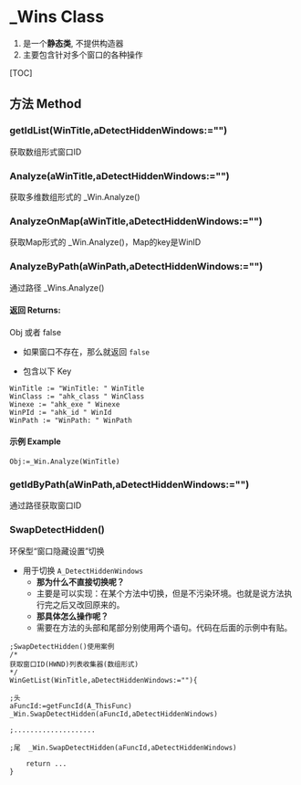 # _Wins Class

1.  是一个**静态类**, 不提供构造器
2.  主要包含针对多个窗口的各种操作
    

[TOC]

## 方法 Method

### getIdList(WinTitle,aDetectHiddenWindows:="")

获取数组形式窗口ID

### Analyze(aWinTitle,aDetectHiddenWindows:="")

获取多维数组形式的 _Win.Analyze()

### AnalyzeOnMap(aWinTitle,aDetectHiddenWindows:="")

获取Map形式的 _Win.Analyze()，Map的key是WinID

### AnalyzeByPath(aWinPath,aDetectHiddenWindows:="")

通过路径 _Wins.Analyze()

#### 返回 Returns: 
Obj 或者 false

- 如果窗口不存在，那么就返回 `false`

- 包含以下 Key

```autohotkey
WinTitle := "WinTitle: " WinTitle
WinClass := "ahk_class " WinClass
Winexe := "ahk_exe " Winexe
WinPId := "ahk_id " WinId
WinPath := "WinPath: " WinPath
```

#### 示例 Example
```autohotkey
Obj:=_Win.Analyze(WinTitle)
```

### getIdByPath(aWinPath,aDetectHiddenWindows:="")

通过路径获取窗口ID

### SwapDetectHidden() 

环保型“窗口隐藏设置”切换

- 用于切换 `A_DetectHiddenWindows`
  - **那为什么不直接切换呢？**
  - 主要是可以实现：在某个方法中切换，但是不污染环境。也就是说方法执行完之后又改回原来的。
  - **那具体怎么操作呢？**
  - 需要在方法的头部和尾部分别使用两个语句。代码在后面的示例中有贴。

```autohotkey
;SwapDetectHidden()使用案例
/*
获取窗口ID(HWND)列表收集器(数组形式)
*/
WinGetList(WinTitle,aDetectHiddenWindows:=""){
	
;头
aFuncId:=getFuncId(A_ThisFunc)
_Win.SwapDetectHidden(aFuncId,aDetectHiddenWindows)

;....................
	
;尾	_Win.SwapDetectHidden(aFuncId,aDetectHiddenWindows)
	
	return ...
}

```

